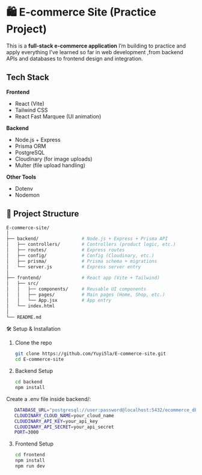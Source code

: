 #  🛍️ E-commerce Site (Practice Project)

This is a **full-stack e-commerce application** I’m building to practice and apply everything I’ve learned so far in web development ,from backend APIs and databases to frontend design and integration.

## Tech Stack

**Frontend**
- React (Vite)
- Tailwind CSS
- React Fast Marquee (UI animation)

**Backend**
- Node.js + Express
- Prisma ORM
- PostgreSQL
- Cloudinary (for image uploads)
- Multer (file upload handling)

**Other Tools**
- Dotenv 
- Nodemon


## 📂 Project Structure

```bash
E-commerce-site/
│
├── backend/                # Node.js + Express + Prisma API
│   ├── controllers/        # Controllers (product logic, etc.)
│   ├── routes/             # Express routes
│   ├── config/             # Config (Cloudinary, etc.)
│   ├── prisma/             # Prisma schema + migrations
│   └── server.js           # Express server entry
│
├── frontend/               # React app (Vite + Tailwind)
│   ├── src/
│   │   ├── components/     # Reusable UI components
│   │   ├── pages/          # Main pages (Home, Shop, etc.)
│   │   └── App.jsx         # App entry
│   └── index.html
│
└── README.md
```
🛠️ Setup & Installation
1. Clone the repo
   ```bash
   git clone https://github.com/Yuyi5la/E-commerce-site.git
   cd E-commerce-site
   ```

2. Backend Setup
   ```bash
   cd backend
   npm install
   ```
  Create a .env file inside backend/:
   ```bash
      DATABASE_URL="postgresql://user:password@localhost:5432/ecommerce_db"
      CLOUDINARY_CLOUD_NAME=your_cloud_name
      CLOUDINARY_API_KEY=your_api_key
      CLOUDINARY_API_SECRET=your_api_secret
      PORT=3000
   ```

3. Frontend Setup
    ```bash
    cd frontend
   npm install
   npm run dev
   ```

